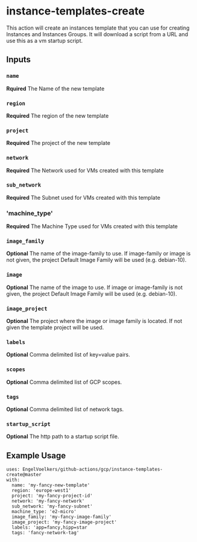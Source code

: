 # instance-templates-create
This action will create an instances template that you can use for creating
Instances and Instances Groups. It will download a script from a URL and use this
as a vm startup script.


## Inputs


### `name`

**Rquired** The Name of the new template



### `region`

**Required** The region of the new template



### `project`

**Required** The project of the new template



### `network`

**Required** The Network used for VMs created with this template 



### `sub_network`

**Required** The Subnet used for VMs created with this template



### 'machine_type'

**Required** The Machine Type used for VMs created with this template



### `image_family`

**Optional** The name of the image-family to use. If image-family or image is 
not given, the project Default Image Family will be used (e.g. debian-10). 



### `image`

**Optional** The name of the image to use. If image or image-family 
is not given, the project Default Image Family will be used (e.g. debian-10).



### `image_project`

**Optional** The project where the image or image family is located. If not 
given the template project will be used.



### `labels`

**Optional** Comma delimited list of key=value pairs.



### `scopes`

**Optional** Comma delimited list of GCP scopes.



### `tags`

**Optional** Comma delimited list of network tags.



### `startup_script`

**Optional** The http path to a startup script file.


## Example Usage
```
uses: EngelVoelkers/github-actions/gcp/instance-templates-create@master
with:
  name: 'my-fancy-new-template'
  region: 'europe-west1'
  project: 'my-fancy-project-id'
  network: 'my-fancy-network'
  sub_network: 'my-fancy-subnet'
  machine_type: 'e2-micro'
  image_family: 'my-fancy-image-family'
  image_project: 'my-fancy-image-project'
  labels: 'app=fancy,hipp=star
  tags: 'fancy-network-tag'
```

